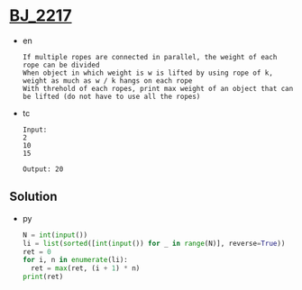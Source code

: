 # [BJ_2217](https://acmicpc.net/problem/2217)

* en

  ```en
  If multiple ropes are connected in parallel, the weight of each rope can be divided
  When object in which weight is w is lifted by using rope of k, weight as much as w / k hangs on each rope
  With threhold of each ropes, print max weight of an object that can be lifted (do not have to use all the ropes)
  ```

* tc

  ```tc
  Input:
  2
  10
  15

  Output: 20
  ```

## Solution

* py

  ```py
  N = int(input())
  li = list(sorted([int(input()) for _ in range(N)], reverse=True))
  ret = 0
  for i, n in enumerate(li):
    ret = max(ret, (i + 1) * n)
  print(ret)
  ```
